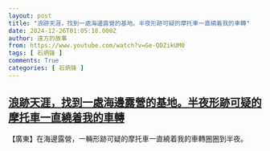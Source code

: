 ```yaml
---
layout: post
title: "浪跡天涯，找到一處海邊露營的基地。半夜形跡可疑的摩托車一直繞着我的車轉"
date: 2024-12-26T01:05:18.000Z
author: 遠方的故事
from: https://www.youtube.com/watch?v=Ge-QDZikUM0
tags: [ 石炳锋 ]
comments: True
categories: [ 石炳锋 ]
---
```

<!--1735175118000-->
[浪跡天涯，找到一處海邊露營的基地。半夜形跡可疑的摩托車一直繞着我的車轉](https://www.youtube.com/watch?v=Ge-QDZikUM0)
------

<div>
【廣東】在海邊露營，一輛形跡可疑的摩托車一直繞着我的車轉圈圈到半夜。
</div>
